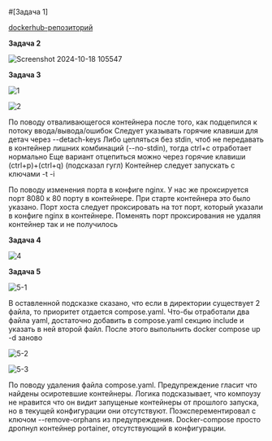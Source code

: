 #[Задача 1]

[dockerhub-репозиторий](https://hub.docker.com/repository/docker/vyacheslavgaidar/custom-nginx/general)

**Задача 2**

![Screenshot 2024-10-18 105547](https://github.com/user-attachments/assets/5e904424-1b25-48bf-b168-8943052cf655)


**Задача 3**

![1](https://github.com/user-attachments/assets/5b154cea-2f4c-4a23-bbc5-bf24e677eb35)

![2](https://github.com/user-attachments/assets/ed44a52c-16d4-42b2-957a-11eb4e404cc4)


По поводу отваливающегося контейнера после того, как подцепился к потоку ввода/вывода/ошибок
Следует указывать горячие клавиши для детач через --detach-keys
Либо цепляться без stdin, чтоб не передавать в контейнер лишних комбинаций (--no-stdin), тогда ctrl+c отработает нормально
Еще вариант отцепиться можно через горячие клавиши (ctrl+p)+(ctrl+q) (подсказал гугл)
Контейнер следует запускать с ключами -t -i

По поводу изменения порта в конфиге nginx. У нас же проксируется порт 8080 к 80 порту в контейнере. При старте контейнера это было указано.
Порт хоста следует проксировать на тот порт, который указали в конфиге nginx в контейнере.
Поменять порт проксирования не удаляя контейнер так и не получилось

**Задача 4**

![4](https://github.com/user-attachments/assets/834cd36e-e824-4283-bf2e-664aa605512e)


**Задача 5**

![5-1](https://github.com/user-attachments/assets/b83312a1-e625-4afc-bd00-04225ef57710)

В оставленной подсказке сказано, что если в директории существует 2 файла, то приоритет отдается compose.yaml.
Что-бы отработали два файла yaml, достаточно добавить в compose.yaml секцию include и указать в ней второй файл. После этого выпольнить docker compose up -d заново

![5-2](https://github.com/user-attachments/assets/589a7c9b-a007-4cd8-99b4-669903aa5f00)

![5-3](https://github.com/user-attachments/assets/24fefe87-0f1d-4d72-84ed-803800c13851)

По поводу удаления файла compose.yaml. Предупреждение гласит что найдены осиротевшие контейнеры.
Логика подсказывает, что  компоузу не нравится что он видит запущеные контейнеры от прошлого запуска, но в текущей конфигурации они отсутствуют.
Поэксперементировал с ключом --remove-orphans из предупреждения. Docker-compose просто дропнул контейнер portainer, отсутствующий в конфигурации.

